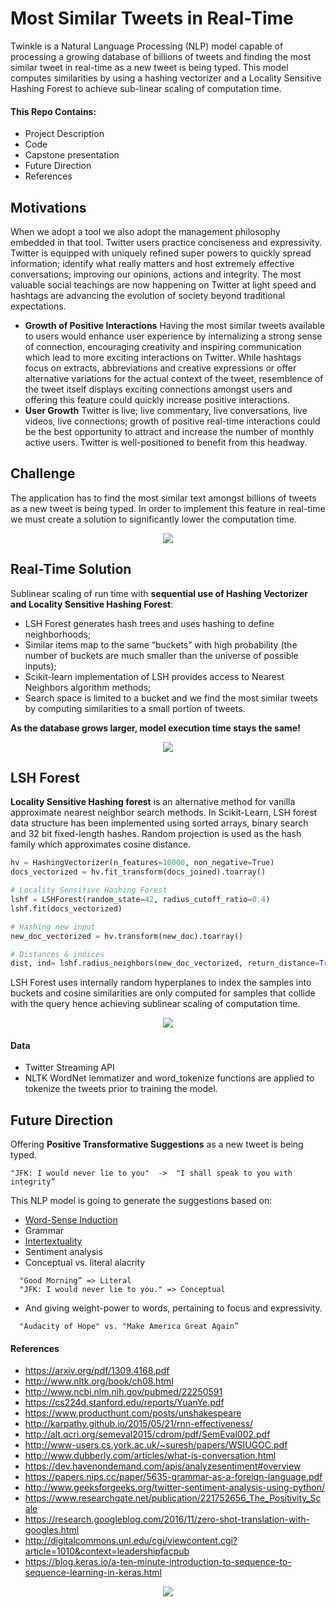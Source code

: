 # Most Similar Tweets in Real-Time

Twinkle is a Natural Language Processing (NLP) model capable of processing a growing database of billions of tweets and finding the most similar tweet in real-time as a new tweet is being typed. This model computes similarities by using a hashing vectorizer and a Locality Sensitive Hashing Forest to achieve sub-linear scaling of computation time.


#### This Repo Contains:

- Project Description
- Code
- Capstone presentation
- Future Direction
- References

## Motivations

When we adopt a tool we also adopt the management philosophy embedded in that tool. Twitter users practice conciseness and expressivity. Twitter is equipped with uniquely refined super powers to quickly spread information; identify what really matters and host extremely effective conversations; improving our opinions, actions and integrity. The most valuable social teachings are now happening on Twitter at light speed and hashtags are advancing the evolution of society beyond traditional expectations.


- **Growth of Positive Interactions** Having the most similar tweets available to users would enhance user experience by internalizing a strong sense of connection, encouraging creativity and inspiring communication which lead to more exciting interactions on Twitter. While hashtags focus on extracts, abbreviations and creative expressions or offer alternative variations for the actual context of the tweet, resemblence of the tweet itself displays exciting connections amongst users and offering this feature could quickly increase positive interactions.
- **User Growth** Twitter is live; live commentary, live conversations, live videos, live connections; growth of positive real-time interactions could be the best opportunity to attract and increase the number of monthly active users. Twitter is well-positioned to benefit from this headway.


 <!--<div align="center"><img src="https://github.com/minoobeyzavi/Twinkle/blob/master/APP/static/img/TwitterStats.png"></div>-->

## Challenge

The application has to find the most similar text amongst billions of tweets as a new tweet is being typed. In order to implement this feature in real-time we must create a solution to significantly lower the computation time.

<div align="center"><img src="https://github.com/minoobeyzavi/Twinkle/blob/master/APP/static/img/Twinkle.png"></div>


## Real-Time Solution

Sublinear scaling of run time with <b>sequential use of Hashing Vectorizer and Locality Sensitive Hashing Forest</b>:
- LSH Forest generates hash trees and uses hashing to define neighborhoods;
- Similar items map to the same “buckets” with high probability (the number of buckets are much smaller than the universe of possible inputs);
- Scikit-learn implementation of LSH provides access to Nearest Neighbors algorithm methods;
- Search space is limited to a bucket and we find the most similar tweets by computing similarities to a small portion of tweets.

<b>As the database grows larger, model execution time stays the same!</b>

<div align="center"><img src=https://github.com/minoobeyzavi/Twinkle/blob/master/APP/static/img/Solution.png></div>

## LSH Forest
<b>Locality Sensitive Hashing forest</b> is an alternative method for vanilla approximate nearest neighbor search methods. In Scikit-Learn, LSH forest data structure has been implemented using sorted arrays, binary search and 32 bit fixed-length hashes. Random projection is used as the hash family which approximates cosine distance.

```python
hv = HashingVectorizer(n_features=10000, non_negative=True)
docs_vectorized = hv.fit_transform(docs_joined).toarray()

# Locality Sensitive Hashing Forest
lshf = LSHForest(random_state=42, radius_cutoff_ratio=0.4)
lshf.fit(docs_vectorized)

# Hashing new input
new_doc_vectorized = hv.transform(new_doc).toarray()

# Distances & indices
dist, ind= lshf.radius_neighbors(new_doc_vectorized, return_distance=True)
```

LSH Forest uses internally random hyperplanes to index the samples into buckets and cosine similarities are only computed for samples that collide with the query hence achieving sublinear scaling of computation time.


<div align="center"><img src=https://github.com/minoobeyzavi/Twinkle/blob/master/APP/static/img/screenshot01.png></div>

#### Data

- Twitter Streaming API
- NLTK WordNet lemmatizer and word_tokenize functions are applied to tokenize the tweets prior to training the model.

## Future Direction

Offering <b>Positive Transformative Suggestions</b> as a new tweet is being typed.
```
"JFK: I would never lie to you"  ->  "I shall speak to you with integrity”
```
This NLP model is going to generate the suggestions based on:

  * <a href="https://en.wikipedia.org/wiki/Word-sense_induction">Word-Sense Induction</a>
  * Grammar
  * <a href="https://en.wikipedia.org/wiki/Intertextuality">Intertextuality</a>
  * Sentiment analysis
  * Conceptual vs. literal alacrity</br>
```
  "Good Morning” => Literal
  "JFK: I would never lie to you." => Conceptual
```
  * And giving weight-power to words, pertaining to focus and expressivity.</br>
```
  "Audacity of Hope" vs. "Make America Great Again”
```

#### References

* https://arxiv.org/pdf/1309.4168.pdf
* http://www.nltk.org/book/ch08.html
* http://www.ncbi.nlm.nih.gov/pubmed/22250591
* https://cs224d.stanford.edu/reports/YuanYe.pdf
* https://www.producthunt.com/posts/unshakespeare
* http://karpathy.github.io/2015/05/21/rnn-effectiveness/
* http://alt.qcri.org/semeval2015/cdrom/pdf/SemEval002.pdf
* http://www-users.cs.york.ac.uk/~suresh/papers/WSIUGOC.pdf
* http://www.dubberly.com/articles/what-is-conversation.html
* https://dev.havenondemand.com/apis/analyzesentiment#overview
* https://papers.nips.cc/paper/5635-grammar-as-a-foreign-language.pdf
* http://www.geeksforgeeks.org/twitter-sentiment-analysis-using-python/
* https://www.researchgate.net/publication/221752656_The_Positivity_Scale
* https://research.googleblog.com/2016/11/zero-shot-translation-with-googles.html
* http://digitalcommons.unl.edu/cgi/viewcontent.cgi?article=1010&context=leadershipfacpub
* https://blog.keras.io/a-ten-minute-introduction-to-sequence-to-sequence-learning-in-keras.html

<div align="center"><img src=https://github.com/minoobeyzavi/Twinkle/blob/master/APP/static/img/Twitter.png></div>
